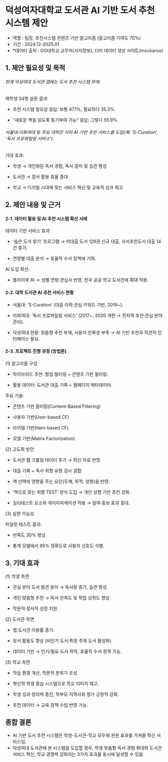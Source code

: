 # 덕성여자대학교 도서관 AI 기반 도서 추천 시스템 제안
- 역할 : 팀장, 추천시스템 콘텐츠 기반 알고리즘 (알고리즘 기여도 70%) 
- 기간 : 2024.12-2025.01 
- *데이터 출처 : OO대학교 교무처(서지정보), 더미 데이터 생성 사이트(mockaroo)

## 1. 제안 필요성 및 목적

###### 현재 덕성여대 도서관 앱에는 도서 추천 시스템 부재.

재학생 34명 설문 결과:

- 추천 시스템 필요성 응답: 보통 47.1%, 필요하다 35.3%.

- “새로운 책을 읽도록 동기부여 가능” 응답: 그렇다 55.9%.

###### 서울대·이화여대 등 주요 대학은 이미 AI 기반 추천 서비스를 도입(예: ‘S-Curation’, ‘독서 프로파일링 서비스’).

기대 효과:

- 학생 → 개인화된 독서 경험, 독서 흥미 및 습관 형성

- 도서관 → 장서 활용 효율 증대

- 학교 → 디지털 시대에 맞는 서비스 혁신 및 교육적 성과 제고

## 2. 제안 내용 및 근거
#### 2-1. 데이터 활용 및 AI 추천 시스템 확산 사례

데이터 기반 서비스 효과:

- ‘숨은 도서 찾기’ 프로그램 → 미대출 도서 129권 신규 대출, 사서추천도서 대출 14건 증가.

- 연령별 대출 분석 → 효율적 수서 정책에 기여.

AI 도입 확산:

- 플라이북 AI → 성별·연령·관심사 반영, 전국 공공·학교 도서관에 확대 적용.

#### 2-2. 대학 도서관 AI 추천 서비스 현황

- 서울대: ‘S-Curation’ (대출 이력·관심 키워드 기반, 2019~).

- 이화여대: ‘독서 프로파일링 서비스’ (2017~, 2020 개편 → 전자책 추천·관심 분야 관리).

- 덕성여대 현황: 맞춤형 추천 부재, 사용자 친화성 부족 → AI 기반 추천과 직관적 인터페이스 필요.

#### 2-3. 프로젝트 진행 과정 (방법론)
(1) 알고리즘 구성

- 하이브리드 추천: 협업 필터링 + 콘텐츠 기반 필터링.

- 활용 데이터: 도서관 대출 기록 + 웹페이지 메타데이터.

주요 기술:

- 콘텐츠 기반 필터링(Content-Based Filtering)

- 사용자 기반(User-based CF)

- 아이템 기반(Item-based CF)

- 모델 기반(Matrix Factorization)

(2) 고도화 방안

- 도서관 웹 크롤링 데이터 추가 → 최신 자료 반영.

- 대출 기록 + 독서 취향 유형 검사 결합:

- 책 선택에 영향을 주는 요인(두께, 목적, 성향)을 반영.

- ‘책으로 찾는 취향 TEST’ 방식 도입 → 개인 성향 기반 추천 강화.

- 심리테스트 요소와 게이미피케이션 적용 → 참여·홍보 효과 증대.

(3) 실현 가능성

파일럿 테스트 결과:

- 만족도 30% 향상.

- 통계 모델에서 85% 정확도로 사용자 선호도 식별.

## 3. 기대 효과
(1) 학생 측면

- 관심 분야 도서 발견 용이 → 독서량 증가, 습관 형성.

- 개인 맞춤형 추천 → 독서 만족도 및 학업 성취도 향상.

- 학문적·정서적 성장 지원.

(2) 도서관 측면

- 앱·도서관 이용률 증가.

- 장서 활용도 향상 (비인기 도서·특정 주제 도서 활성화).

- 데이터 기반 → 인기/필요 도서 파악, 효율적 수서 정책 가능.

(3) 학교 측면

- 학습 환경 개선, 학문적 분위기 조성.

- 혁신적·학생 중심 시스템으로 학교 이미지 제고.

- 학생 성과·창의력 증진, 학부모·지역사회 평가 긍정적 강화.

- 추천 데이터 → 교육 정책 수립 반영 가능.

## 종합 결론

- AI 기반 도서 추천 시스템은 학생-도서관-학교 모두에 윈윈 효과를 가져올 혁신 서비스임.
- 덕성여대 도서관에 본 시스템을 도입할 경우, 학생 맞춤형 독서 경험 확대와 도서관 서비스 혁신, 학교 경쟁력 강화라는 3가지 효과를 동시에 달성할 수 있음.
